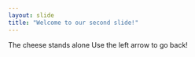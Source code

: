 ```yaml
---
layout: slide
title: "Welcome to our second slide!"
---
```

The cheese stands alone
Use the left arrow to go back!
